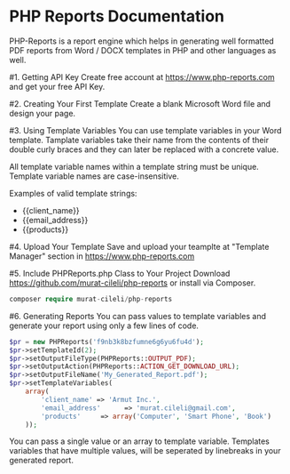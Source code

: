 # PHP Reports Documentation
PHP-Reports is a report engine which helps in generating well formatted PDF reports from Word / DOCX templates in PHP and other languages as well.

#1. Getting API Key
Create free account at https://www.php-reports.com and get your free API Key.

#2. Creating Your First Template
Create a blank Microsoft Word file and design your page.

#3. Using Template Variables
You can use template variables in your Word template. Tamplate variables take their name from the contents of their double curly braces and they can later be replaced with a concrete value.

All template variable names within a template string must be unique. Template variable names are case-insensitive.

Examples of valid template strings:

* {{client_name}}
* {{email_address}}
* {{products}}

#4. Upload Your Template
Save and upload your teamplte at "Template Manager" section in https://www.php-reports.com

#5. Include PHPReports.php Class to Your Project
Download https://github.com/murat-cileli/php-reports or install via Composer.
```php
composer require murat-cileli/php-reports
```

#6. Generating Reports
You can pass values to template variables and generate your report using only a few lines of code.

```php
$pr = new PHPReports('f9nb3k8bzfumne6g6yu6fu4d');
$pr->setTemplateId(2);
$pr->setOutputFileType(PHPReports::OUTPUT_PDF);
$pr->setOutputAction(PHPReports::ACTION_GET_DOWNLOAD_URL);
$pr->setOutputFileName('My_Generated_Report.pdf');
$pr->setTemplateVariables(
    array(
        'client_name' => 'Armut Inc.',
        'email_address'      => 'murat.cileli@gmail.com',
        'products'     => array('Computer', 'Smart Phone', 'Book')
    ));
```

You can pass a single value or an array to template variable. Templates variables that have multiple values, will be seperated by linebreaks in your generated report.
